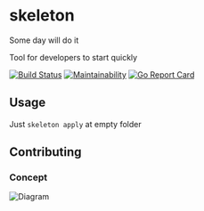 # skeleton
Some day will do it

Tool for developers to start quickly

[![Build Status](https://travis-ci.org/antonmarin/skeleton.svg?branch=master)](https://travis-ci.org/antonmarin/skeleton)
[![Maintainability](https://api.codeclimate.com/v1/badges/be26177fc9d769f9e8b4/maintainability)](https://codeclimate.com/github/antonmarin/skeleton/maintainability)
[![Go Report Card](https://goreportcard.com/badge/github.com/antonmarin/skeleton)](https://goreportcard.com/report/github.com/antonmarin/skeleton)

## Usage

Just `skeleton apply` at empty folder

## Contributing

### Concept

![Diagram](http://www.plantuml.com/plantuml/png/NSv12W8n38NXVKwHfIvwWK5aHD2jLmWnKm8rbJIp4FNk2Yq8RlzyX3Ut88_rLk1ORT5y8exg3qnfZxtWXEn28GsuK6iZWrg8ByI2bx9cDNm2ue5Pxh7fP0jl6BVVk-dV3B5xfOHd3SrMNM0MktvNVG00)
